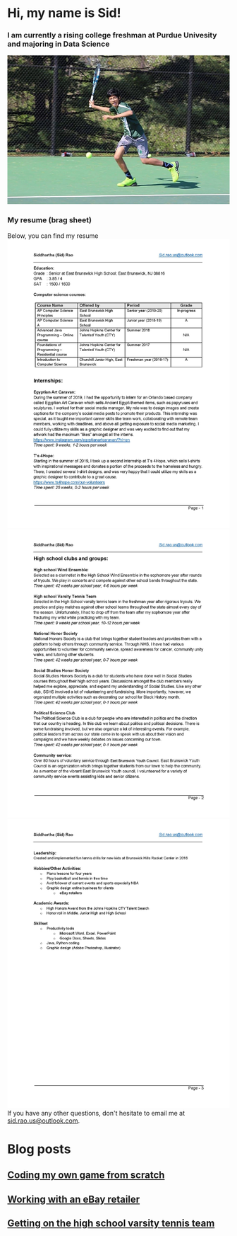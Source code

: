 # Hi, my name is Sid!
### I am currently a rising college freshman at Purdue Univesity and majoring in Data Science

![picture](/assets/path/tennis.jpg)
### My resume (brag sheet)

Below, you can find my resume
![resume1](/assets/path/SiddharthaRaoResume-page-001.jpg)
![resume2](/assets/path/SiddharthaRaoResume-page-002.jpg)
![resume3](/assets/path/SiddharthaRaoResume-page-003.jpg)
If you have any other questions, don't hesitate to email me at [sid.rao.us@outlook.com](mailto:sid.rao.us@outlook.com).

# Blog posts

## [Coding my own game from scratch](/blogs/blogposts/blog1.md)
## [Working with an eBay retailer](/blogs/blogposts/blog2.md)
## [Getting on the high school varsity tennis team](/blogs/blogposts/blog3.md)
